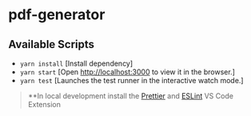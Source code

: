 # pdf-generator

## Available Scripts

- `yarn install` [Install dependency]
- `yarn start` [Open [http://localhost:3000](http://localhost:3000) to view it in the browser.]
- `yarn test` [Launches the test runner in the interactive watch mode.]

> \*\*In local development install the [Prettier](https://marketplace.visualstudio.com/items?itemName=esbenp.prettier-vscode) and [ESLint](https://marketplace.visualstudio.com/items?itemName=dbaeumer.vscode-eslint) VS Code Extension
